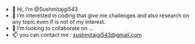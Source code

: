 - 👋 Hi, I’m @Sushmitajgi543
- 👀 I’m interested in coding that give me challenges and also research on any topic even if is not of my interest.
- 💞️ I’m looking to collaborate on ...
- 📫 you can contact me : sushmitajgi543@gmail.com

<!---
Sushmitajgi543/Sushmitajgi543 is a ✨ special ✨ repository because its `README.md` (this file) appears on your GitHub profile.
You can click the Preview link to take a look at your changes.
--->
